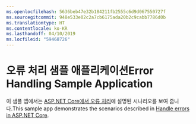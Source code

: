 ```yaml
---
ms.openlocfilehash: 5636beb47e32b184211fb2555c6d9d067550727f
ms.sourcegitcommit: 948e533e02c2a7cb6175ada20b2c9cabb7786d0b
ms.translationtype: HT
ms.contentlocale: ko-KR
ms.lasthandoff: 04/10/2019
ms.locfileid: "59468726"
---
```

# <a name="error-handling-sample-application"></a><span data-ttu-id="cf249-101">오류 처리 샘플 애플리케이션</span><span class="sxs-lookup"><span data-stu-id="cf249-101">Error Handling Sample Application</span></span>

<span data-ttu-id="cf249-102">이 샘플 앱에서는 [ASP.NET Core에서 오류 처리](https://docs.microsoft.com/aspnet/core/fundamentals/error-handling)에 설명된 시나리오를 보여 줍니다.</span><span class="sxs-lookup"><span data-stu-id="cf249-102">This sample app demonstrates the scenarios described in [Handle errors in ASP.NET Core](https://docs.microsoft.com/aspnet/core/fundamentals/error-handling).</span></span>
